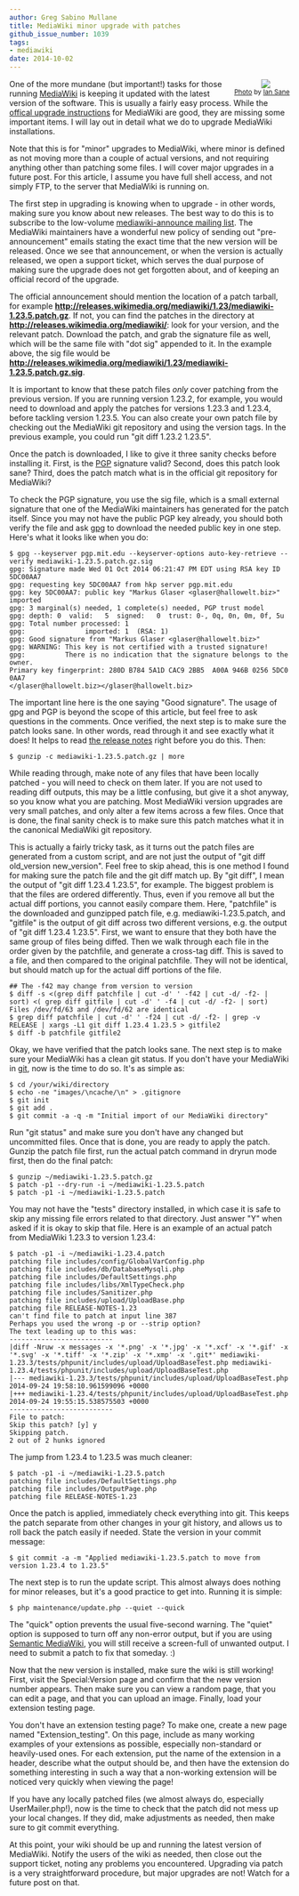 ```yaml
---
author: Greg Sabino Mullane
title: MediaWiki minor upgrade with patches
github_issue_number: 1039
tags:
- mediawiki
date: 2014-10-02
---
```




<div class="separator" style="clear: both; float:right; text-align: center;"><a href="/blog/2014/10/mediawiki-minor-upgrade-with-patches/image-0.jpeg" imageanchor="1" style="clear: right; margin-bottom: 1em; margin-left: 1em;"><img border="0" src="/blog/2014/10/mediawiki-minor-upgrade-with-patches/image-0.jpeg"/></a><br/>
<small><a href="https://flic.kr/p/bTzeNx">Photo</a> by <a href="https://www.flickr.com/photos/31246066@N04/">Ian Sane</a></small></div>

One of the more mundane (but important!) tasks for those running [MediaWiki](https://www.mediawiki.org/wiki/MediaWiki) is keeping it updated with the latest version of the software. This is usually a fairly easy process. While the [offical upgrade instructions](http://www.mediawiki.org/wiki/Manual:Upgrading) for MediaWiki are good, they are missing some important items. I will lay out in detail what we do to upgrade MediaWiki installations.

Note that this is for "minor" upgrades to MediaWiki, where minor is defined as not moving more than a couple of actual versions, and not requiring anything other than patching some files. I will cover major upgrades in a future post. For this article, I assume you have full shell access, and not simply FTP, to the server that MediaWiki is running on.

The first step in upgrading is knowing when to upgrade - in other words, making sure you know about new releases. The best way to do this is to subscribe to the low-volume [mediawiki-announce mailing list](https://lists.wikimedia.org/mailman/listinfo/mediawiki-announce). The MediaWiki maintainers have a wonderful new policy of sending out "pre-announcement" emails stating the exact time that the new version will be released. Once we see that announcement, or when the version is actually released, we open a support ticket, which serves the dual purpose of making sure the upgrade does not get forgotten about, and of keeping an official record of the upgrade.

The official announcement should mention the location of a patch tarball, for example 
**http://releases.wikimedia.org/mediawiki/1.23/mediawiki-1.23.5.patch.gz**. If not, you can find the patches in the directory at **http://releases.wikimedia.org/mediawiki/**: look for your version, and the relevant patch. Download the patch, and grab the signature file as well, which will be the same file with "dot sig" appended to it. In the example above, the sig file would be **http://releases.wikimedia.org/mediawiki/1.23/mediawiki-1.23.5.patch.gz.sig**.

It is important to know that these patch files *only* cover patching from the previous version. If you are running version 1.23.2, for example, you would need to download and apply the patches for versions 1.23.3 and 1.23.4, before tackling version 1.23.5. You can also create your own patch file by checking out the MediaWiki git repository and using the version tags. In the previous example, you could run "git diff 1.23.2 1.23.5".

Once the patch is downloaded, I like to give it three sanity checks before installing it. First, is the [PGP](http://en.wikipedia.org/wiki/Pretty_Good_Privacy) signature valid? Second, does this patch look sane? Third, does the patch match what is in the official git repository for MediaWiki?

To check the PGP signature, you use the sig file, which is a small external signature that one of the MediaWiki maintainers has generated for the patch itself. Since you may not have the public PGP key already, you should both verify the file and ask [gpg](http://en.wikipedia.org/wiki/GNU_Privacy_Guard) to download the needed public key in one step. Here's what it looks like when you do:

```
$ gpg --keyserver pgp.mit.edu --keyserver-options auto-key-retrieve --verify mediawiki‑1.23.5.patch.gz.sig 
gpg: Signature made Wed 01 Oct 2014 06:21:47 PM EDT using RSA key ID 5DC00AA7
gpg: requesting key 5DC00AA7 from hkp server pgp.mit.edu
gpg: key 5DC00AA7: public key "Markus Glaser <glaser@hallowelt.biz>" imported
gpg: 3 marginal(s) needed, 1 complete(s) needed, PGP trust model
gpg: depth: 0  valid:   5  signed:   0  trust: 0-, 0q, 0n, 0m, 0f, 5u
gpg: Total number processed: 1
gpg:               imported: 1  (RSA: 1)
gpg: Good signature from "Markus Glaser <glaser@hallowelt.biz>"
gpg: WARNING: This key is not certified with a trusted signature!
gpg:          There is no indication that the signature belongs to the owner.
Primary key fingerprint: 280D B784 5A1D CAC9 2BB5  A00A 946B 0256 5DC0 0AA7
</glaser@hallowelt.biz></glaser@hallowelt.biz>
```

The important line here is the one saying "Good signature". The usage of gpg and PGP is beyond the scope of this article, but feel free to ask questions in the comments. Once verified, the next step is to make sure the patch looks sane. In other words, read through it and see exactly what it does! It helps to read [the release notes](https://git.wikimedia.org/blob/mediawiki%2Fcore.git/REL1_23/RELEASE-NOTES-1.23) right before you do this. Then:

```
$ gunzip -c mediawiki-1.23.5.patch.gz | more
```

While reading through, make note of any files that have been locally patched - you will need to check on them later. If you are not used to reading diff outputs, this may be a little confusing, but give it a shot anyway, so you know what you are patching. Most MediaWiki version upgrades are very small patches, and only alter a few items across a few files. Once that is done, the final sanity check is to make sure this patch matches what it in the canonical MediaWiki git repository.

This is actually a fairly tricky task, as it turns out the patch files are generated from a custom script, and are not just the output of "git diff old_version new_version". Feel free to skip ahead, this is one method I found for making sure the patch file and the git diff match up. By "git diff", I mean the output of "git diff 1.23.4 1.23.5", for example. The biggest problem is that the files are ordered differently. Thus, even if you remove all but the actual diff portions, you cannot easily compare them. Here, "patchfile" is the downloaded and gunzipped patch file, e.g. mediawiki-1.23.5.patch, and "gitfile" is the output of git diff across two different versions, e.g. the output of "git diff 1.23.4 1.23.5". First, we want to ensure that they both have the same group of files being diffed. Then we walk through each file in the order given by the patchfile, and generate a cross-tag diff. This is saved to a file, and then compared to the original patchfile. They will not be identical, but should match up for the actual diff portions of the file.

```
## The -f42 may change from version to version
$ diff -s <(grep diff patchfile | cut -d' ' -f42 | cut -d/ -f2- | sort) <( grep diff gitfile | cut -d' ' -f4 | cut -d/ -f2- | sort)
Files /dev/fd/63 and /dev/fd/62 are identical
$ grep diff patchfile | cut -d' ' -f24 | cut -d/ -f2- | grep -v RELEASE | xargs -L1 git diff 1.23.4 1.23.5 > gitfile2
$ diff -b patchfile gitfile2
```

Okay, we have verified that the patch looks sane. The next step is to make sure your MediaWiki has a clean git status. If you don't have your MediaWiki in [git](http://git-scm.com/), now is the time to do so. It's as simple as:

```
$ cd /your/wiki/directory
$ echo -ne "images/\ncache/\n" > .gitignore
$ git init
$ git add .
$ git commit -a -q -m "Initial import of our MediaWiki directory"
```

Run "git status" and make sure you don't have any changed but uncommitted files. Once that is done, you are ready to apply the patch. Gunzip the patch file first, run the actual patch command in dryrun mode first, then do the final patch:

```
$ gunzip ~/mediawiki-1.23.5.patch.gz
$ patch -p1 --dry-run -i ~/mediawiki-1.23.5.patch
$ patch -p1 -i ~/mediawiki-1.23.5.patch
```

You may not have the "tests" directory installed, in which case it is safe to skip any missing file errors related to that directory. Just answer "Y" when asked if it is okay to skip that file. Here is an example of an actual patch from MediaWiki 1.23.3 to version 1.23.4:

```
$ patch -p1 -i ~/mediawiki-1.23.4.patch
patching file includes/config/GlobalVarConfig.php
patching file includes/db/DatabaseMysqli.php
patching file includes/DefaultSettings.php
patching file includes/libs/XmlTypeCheck.php
patching file includes/Sanitizer.php
patching file includes/upload/UploadBase.php
patching file RELEASE-NOTES-1.23
can't find file to patch at input line 387
Perhaps you used the wrong -p or --strip option?
The text leading up to this was:
--------------------------
|diff -Nruw -x messages -x '*.png' -x '*.jpg' -x '*.xcf' -x '*.gif' -x '*.svg' -x '*.tiff' -x '*.zip' -x '*.xmp' -x '.git*' mediawiki-1.23.3/tests/phpunit/includes/upload/UploadBaseTest.php mediawiki-1.23.4/tests/phpunit/includes/upload/UploadBaseTest.php
|--- mediawiki-1.23.3/tests/phpunit/includes/upload/UploadBaseTest.php 2014-09-24 19:58:10.961599096 +0000
|+++ mediawiki-1.23.4/tests/phpunit/includes/upload/UploadBaseTest.php 2014-09-24 19:55:15.538575503 +0000
--------------------------
File to patch: 
Skip this patch? [y] y
Skipping patch.
2 out of 2 hunks ignored
```

The jump from 1.23.4 to 1.23.5 was much cleaner:

```
$ patch -p1 -i ~/mediawiki-1.23.5.patch
patching file includes/DefaultSettings.php
patching file includes/OutputPage.php
patching file RELEASE-NOTES-1.23
```

Once the patch is applied, immediately check everything into git. This keeps the patch separate from other changes in your git history, and allows us to roll back the patch easily if needed. State the version in your commit message:

```
$ git commit -a -m "Applied mediawiki-1.23.5.patch to move from version 1.23.4 to 1.23.5"
```

The next step is to run the update script. This almost always does nothing for minor releases, but it's a good practice to get into. Running it is simple:

```
$ php maintenance/update.php --quiet --quick
```

The "quick" option prevents the usual five-second warning. The "quiet" option is supposed to turn off any non-error output, but if you are using [Semantic MediaWiki](https://semantic-mediawiki.org/), you will still receive a screen-full of unwanted output. I need to submit a patch to fix that someday. :)

Now that the new version is installed, make sure the wiki is still working! First, visit the Special:Version page and confirm that the new version number appears. Then make sure you can view a random page, that you can edit a page, and that you can upload an image. Finally, load your extension testing page.

You don't have an extension testing page? To make one, create a new page named "Extension_testing". On this page, include as many working examples of your extensions as possible, especially non-standard or heavily-used ones. For each extension, put the name of the extension in a header, describe what the output should be, and then have the extension do something interesting in such a way that a non-working extension will be noticed very quickly when viewing the page!

If you have any locally patched files (we almost always do, especially UserMailer.php!), now is the time to check that the patch did not mess up your local changes. If they did, make adjustments as needed, then make sure to git commit everything.

At this point, your wiki should be up and running the latest version of MediaWiki. Notify the users of the wiki as needed, then close out the support ticket, noting any problems you encountered. Upgrading via patch is a very straightforward procedure, but major upgrades are not! Watch for a future post on that.


